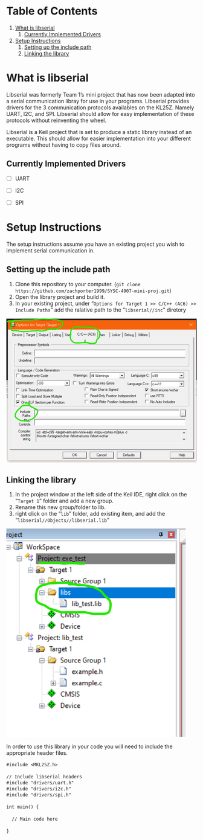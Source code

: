 
# Table of Contents

1.  [What is libserial](#org751db20)
    1.  [Currently Implemented Drivers](#org0aaf07e)
2.  [Setup Instructions](#org8c82d68)
    1.  [Setting up the include path](#org3192872)
    2.  [Linking the library](#orga652994)



<a id="org751db20"></a>

# What is libserial

Libserial was formerly Team 1&rsquo;s mini project that has now been adapted into a serial communication libray for use in your programs. Libserial provides drivers for the 3 communication protocols availables on the KL25Z. Namely UART, I2C, and SPI. Libserial should allow for easy implementation of these protocols without reinventing the wheel.

Libserial is a Keil project that is set to produce a static library instead of an executable. This should allow for easier implementation into your different programs without having to copy files around.


<a id="org0aaf07e"></a>

## Currently Implemented Drivers

-   [ ] UART
-   [ ] I2C
-   [ ] SPI


<a id="org8c82d68"></a>

# Setup Instructions

The setup instructions assume you have an existing project you wish to implement serial communication in.


<a id="org3192872"></a>

## Setting up the include path

1.  Clone this repository to your computer. (`git clone https://github.com/zachporter1999/SYSC-4907-mini-proj.git`)
2.  Open the library project and build it.
3.  In your existing project, under &ldquo;`Options for Target 1 >> C/C++ (AC6) >> Include Paths`&rdquo; add the ralative path to the &ldquo;`libserial//inc`&rdquo; diretory

![img](./Documentation/out/setup/inc.png "Where to set the &ldquo;*Include Paths*&rdquo; setting.")


<a id="orga652994"></a>

## Linking the library

1.  In the project window at the left side of the Keil IDE, right click on the &ldquo;`Target 1`&rdquo; folder and add a new group.
2.  Rename this new group/folder to lib.
3.  right click on the &ldquo;`lib`&rdquo; folder, add existing item, and add the &ldquo;`libserial//Objects//libserial.lib`&rdquo;

![img](./Documentation/out/setup/lib.png "Where to create the &ldquo;*lib*&rdquo; folder to add the &ldquo;*.lib*&rdquo; file to.")

In order to use this library in your code you will need to include the appropriate header files.

    #include <MKL25Z.h>
    
    // Include libserial headers
    #include "drivers/uart.h"
    #include "drivers/i2c.h"
    #include "drivers/spi.h"
    
    int main() {
    
      // Main code here
    
    }

